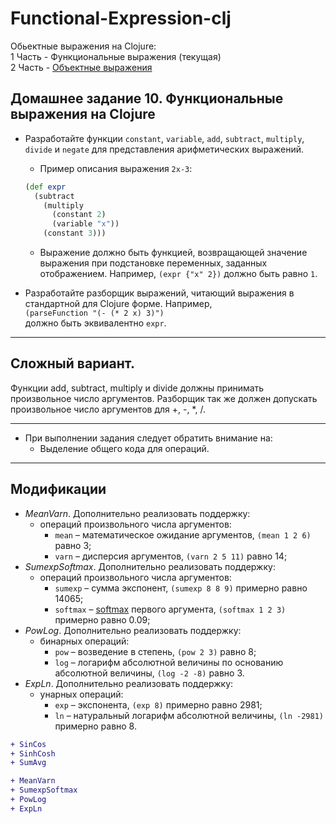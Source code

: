 # Functional-Expression-clj

Обьектные выражения на Clojure:\
1 Часть - Функциональные выражения (текущая)\
2 Часть - [Объектные выражения](https://github.com/Nomad192/Object-Expression-clj)

## Домашнее задание 10. Функциональные выражения на Clojure

* Разработайте функции `constant`, `variable`, `add`, `subtract`, `multiply`, `divide` и `negate` для представления арифметических выражений. 
  + Пример описания выражения `2x-3`:
  ```clojure
  (def expr
    (subtract
      (multiply
        (constant 2)
        (variable "x"))
      (constant 3)))
  ```
  + Выражение должно быть функцией, возвращающей значение выражения при подстановке переменных, заданных отображением. Например, `(expr {"x" 2})` должно быть равно `1`.

* Разработайте разборщик выражений, читающий выражения в стандартной для Clojure форме. Например,\
`(parseFunction "(- (* 2 x) 3)")`\
должно быть эквивалентно `expr`.

---

## Сложный вариант. 

Функции add, subtract, multiply и divide должны принимать произвольное число аргументов. Разборщик так же должен допускать произвольное число аргументов для +, -, *, /.

---

* При выполнении задания следует обратить внимание на:
  + Выделение общего кода для операций.

---

## Модификации
 * *MeanVarn*. Дополнительно реализовать поддержку:
    * операций произвольного числа аргументов:
        * `mean` – математическое ожидание аргументов, `(mean 1 2 6)` равно 3;
        * `varn` – дисперсия аргументов, `(varn 2 5 11)` равно 14;
 * *SumexpSoftmax*. Дополнительно реализовать поддержку:
    * операций произвольного числа аргументов:
        * `sumexp` – сумма экспонент, `(sumexp 8 8 9)` примерно равно 14065;
        * `softmax` – [softmax](https://ru.wikipedia.org/wiki/Softmax) первого аргумента, `(softmax 1 2 3)` примерно равно 0.09;
 * *PowLog*. Дополнительно реализовать поддержку:
    * бинарных операций:
        * `pow` – возведение в степень, `(pow 2 3)` равно 8;
        * `log` – логарифм абсолютной величины по основанию абсолютной величины, `(log -2 -8)` равно 3.
 * *ExpLn*. Дополнительно реализовать поддержку:
    * унарных операций:
        * `exp` – экспонента, `(exp 8)` примерно равно 2981;
        * `ln`  – натуральный логарифм абсолютной величины, `(ln -2981)` примерно равно 8.
        
```diff
+ SinCos
+ SinhCosh
+ SumAvg

+ MeanVarn 
+ SumexpSoftmax 
+ PowLog 
+ ExpLn 
```
